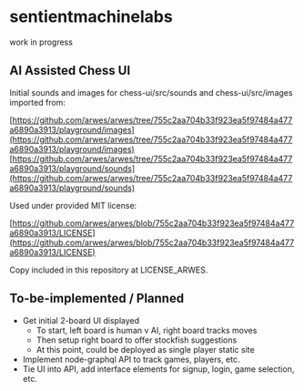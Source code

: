 # sentientmachinelabs

work in progress

## AI Assisted Chess UI

Initial sounds and images for chess-ui/src/sounds and chess-ui/src/images imported from:

[https://github.com/arwes/arwes/tree/755c2aa704b33f923ea5f97484a477a6890a3913/playground/images](https://github.com/arwes/arwes/tree/755c2aa704b33f923ea5f97484a477a6890a3913/playground/images)
[https://github.com/arwes/arwes/tree/755c2aa704b33f923ea5f97484a477a6890a3913/playground/sounds](https://github.com/arwes/arwes/tree/755c2aa704b33f923ea5f97484a477a6890a3913/playground/sounds)

Used under provided MIT license:

[https://github.com/arwes/arwes/blob/755c2aa704b33f923ea5f97484a477a6890a3913/LICENSE](https://github.com/arwes/arwes/blob/755c2aa704b33f923ea5f97484a477a6890a3913/LICENSE)

Copy included in this repository at LICENSE_ARWES.


## To-be-implemented / Planned

* Get initial 2-board UI displayed
  - To start, left board is human v AI, right board tracks moves
  - Then setup right board to offer stockfish suggestions
  - At this point, could be deployed as single player static site
* Implement node-graphql API to track games, players, etc.
* Tie UI into API, add interface elements for signup, login, game selection, etc.
